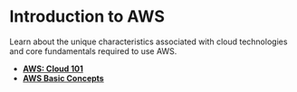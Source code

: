 # Introduction to AWS

Learn about the unique characteristics associated with cloud technologies and core fundamentals required to use AWS.
- **[AWS: Cloud 101](./aws-cloud-101.md)**
- **[AWS Basic Concepts](./aws-basic-concepts.md)**
